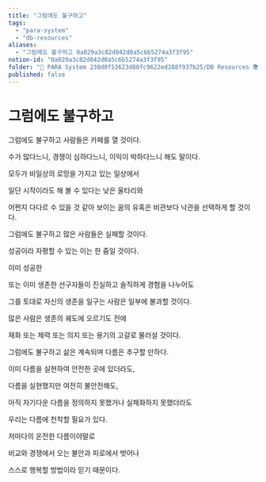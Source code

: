 ```yaml
---
title: "그럼에도 불구하고"
tags:
  - "para-system"
  - "db-resources"
aliases:
  - "그럼에도 불구하고 0a029a3c82d042d0a5c6b5274a3f3f95"
notion-id: "0a029a3c82d042d0a5c6b5274a3f3f95"
folder: "🚀 PARA System 230d0f53623d80fc9622ed288f937b25/DB Resources 📚 230d0f53623d81c88513e5dd43d84c47/경험을 선물합니다 940e1b1b5be146e6a6702585aa2b0cbf"
published: false
---
```


# 그럼에도 불구하고

그럼에도 불구하고 사람들은 카페를 열 것이다.

수가 많다느니, 경쟁이 심하다느니, 이익이 박하다느니 해도 말이다.

모두가 비일상의 로망을 가지고 있는 일상에서

일단 시작이라도 해 볼 수 있다는 낮은 울타리와

어쩐지 다다르 수 있을 것 같아 보이는 꿈의 유혹은 비관보다 낙관을 선택하게 할 것이다.

그럼에도 불구하고 많은 사람들은 실패할 것이다.

성공이라 자평할 수 있는 이는 한 줌일 것이다.

이미 성공한

또는 이미 생존한 선구자들이 진실하고 솔직하게 경험을 나누어도

그를 토대로 자신의 생존을 일구는 사람은 일부에 불과할 것이다.

많은 사람은 생존의 궤도에 오르기도 전에

재화 또는 체력 또는 의지 또는 용기의 고갈로 물러설 것이다.

그럼에도 불구하고 삶은 계속되며 다름은 추구할 만하다.

이미 다름을 실현하여 안전한 곳에 있더라도,

다름을 실현했지만 여전히 불안전해도,

아직 자기다운 다름을 정의하지 못했거나 실체화하지 못했더라도

우리는 다름에 천착할 필요가 있다.

저마다의 온전한 다름이야말로

비교와 경쟁에서 오는 불안과 피로에서 벗어나

스스로 행복할 방법이라 믿기 때문이다.
